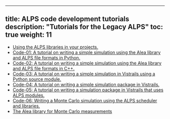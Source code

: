 
---
title: ALPS code development tutorials
description: "Tutorials for the Legacy ALPS"
toc: true
weight: 11
---

- [Using the ALPS libraries in your projects.](usealps)
- [Code-01: A tutorial on writing a simple simulation using the Alea library and ALPS file formats in Python.](code01)
- [Code-02: A tutorial on writing a simple simulation using the Alea library and ALPS file formats in C++.](code02)
- [Code-03: A tutorial on writing a simple simulation in Vistrails using a Python source module.](code03)
- [Code-04: A tutorial on writing a simple simulation package in Vistrails.](code04)
- [Code-05: A tutorial on writing a simulation package in Vistrails that uses ALPS modules.](code05) 
- [Code-06: Writing a Monte Carlo simulation using the ALPS scheduler and libraries.](code06)
- [The Alea library for Monte Carlo measurements](alea)







